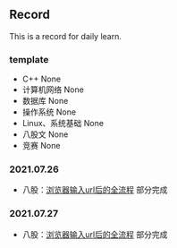 
## Record
This is a record for daily learn.

### template

- C++
None
- 计算机网络
None
- 数据库
None
- 操作系统
None
- Linux、系统基础
None
- 八股文
None
- 竞赛
None

### 2021.07.26
- 八股：[浏览器输入url后的全流程](materials/url.md) 
  部分完成
### 2021.07.27
- 八股：[浏览器输入url后的全流程](materials/url.md) 
  部分完成